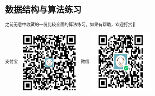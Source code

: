 # 数据结构与算法练习

之前无意中收藏的一份比较全面的算法练习。如果有帮助，欢迎打赏👏

支付宝
<img src="image/alipay.jpg" width = "200" height = "200" alt="支付宝" align=center />
微信
<img src="image/wechat.jpg" width = "200" height = "200" alt="微信" align=center />